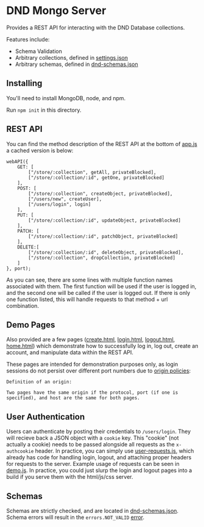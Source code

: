 # DND Mongo Server

Provides a REST API for interacting with the DND Database collections.

Features include:
- Schema Validation
- Arbitrary collections, defined in [settings.json](settings.json)
- Arbitrary schemas, defined in [dnd-schemas.json](dnd-schemas.json)


## Installing

You'll need to install MongoDB, node, and npm.

Run `npm init` in this directory.


## REST API

You can find the method description of the REST API at the bottom of [app.js](app.js) a cached version is below:

	webAPI({
		GET: [
			["/store/:collection", getAll, privateBlocked],
			["/store/:collection/:id", getOne, privateBlocked]
		],
		POST: [
			["/store/:collection", createObject, privateBlocked],
			["/users/new", createUser],
			["/users/login", login]
		],
		PUT: [
			["/store/:collection/:id", updateObject, privateBlocked]
		],
		PATCH: [
			["/store/:collection/:id", patchObject, privateBlocked]
		],
		DELETE:[
			["/store/:collection/:id", deleteObject, privateBlocked],
			["/store/:collection", dropCollection, privateBlocked]
		]
	}, port);

As you can see, there are some lines with multiple function names associated with them. The first function will be used if the user is logged in, and the second one will be called if the user is logged out. If there is only one function listed, this will handle requests to that method + url combination.


## Demo Pages

Also provided are a few pages ([create.html](http://localhost:3001/create.html), [login.html](http://localhost:3001/login.html), [logout.html](http://localhost:3001/logout.html), [home.html](http://localhost:3001/home.html)) which demonstrate how to successfully log in, log out, create an account, and manipulate data within the REST API. 

These pages are intended for demonstration purposes only, as login sessions do not persist over different port numbers due to [origin policies](https://developer.mozilla.org/en-US/docs/Web/JavaScript/Same_origin_policy_for_JavaScript):

	Definition of an origin:

	Two pages have the same origin if the protocol, port (if one is specified), and host are the same for both pages.


## User Authentication

Users can authenticate by posting their credentials to `/users/login`. They will recieve back a JSON object with a `cookie` key. This "cookie" (not actually a cookie) needs to be passed alongside all requests as the `x-authcookie` header. In practice, you can simply use [user-requests.js](public/js/user-requests.js), which already has code for handling login, logout, and attaching proper headers for requests to the server. Example usage of requests can be seen in [demo.js](public/js/demo.js). In practice, you could just slurp the login and logout pages into a build if you serve them with the html/js/css server.

## Schemas

Schemas are strictly checked, and are located in [dnd-schemas.json](dnd-schemas.json). Schema errors will result in the `errors.NOT_VALID` [error](errors.js).


